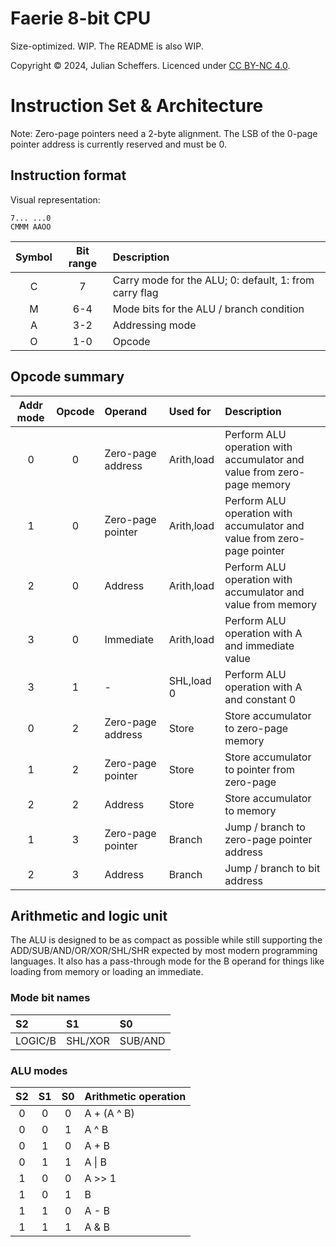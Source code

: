
# Faerie 8-bit CPU
Size-optimized. WIP. The README is also WIP.

Copyright © 2024, Julian Scheffers. Licenced under [CC BY-NC 4.0](https://creativecommons.org/licenses/by-nc/4.0/).

# Instruction Set & Architecture
Note: Zero-page pointers need a 2-byte alignment. The LSB of the 0-page pointer address is currently reserved and must be 0.

## Instruction format

Visual representation:
```
7... ...0
CMMM AAOO
```

| Symbol | Bit range | Description
| :----: | :-------: | :----------
|   C    |     7     | Carry mode for the ALU; 0: default, 1: from carry flag
|   M    |    6-4    | Mode bits for the ALU / branch condition
|   A    |    3-2    | Addressing mode
|   O    |    1-0    | Opcode

## Opcode summary
| Addr mode | Opcode | Operand           | Used for   | Description
| :-------: | :----: | :---------------- | :--------- | :----------
|     0     |    0   | Zero-page address | Arith,load | Perform ALU operation with accumulator and value from zero-page memory
|     1     |    0   | Zero-page pointer | Arith,load | Perform ALU operation with accumulator and value from zero-page pointer
|     2     |    0   | Address           | Arith,load | Perform ALU operation with accumulator and value from memory
|     3     |    0   | Immediate         | Arith,load | Perform ALU operation with A and immediate value
|     3     |    1   | -                 | SHL,load 0 | Perform ALU operation with A and constant 0
|     0     |    2   | Zero-page address | Store      | Store accumulator to zero-page memory
|     1     |    2   | Zero-page pointer | Store      | Store accumulator to pointer from zero-page
|     2     |    2   | Address           | Store      | Store accumulator to memory
|     1     |    3   | Zero-page pointer | Branch     | Jump / branch to zero-page pointer address
|     2     |    3   | Address           | Branch     | Jump / branch to bit address

## Arithmetic and logic unit
The ALU is designed to be as compact as possible while still supporting the ADD/SUB/AND/OR/XOR/SHL/SHR expected by most modern programming languages. It also has a pass-through mode for the B operand for things like loading from memory or loading an immediate.

### Mode bit names
| S2      | S1      | S0
| :------ | :------ | :------
| LOGIC/B | SHL/XOR | SUB/AND

### ALU modes
| S2  | S1  | S0  | Arithmetic operation
| :-: | :-: | :-: | :-------------------
|  0  |  0  |  0  | A + (A ^ B)
|  0  |  0  |  1  | A ^ B
|  0  |  1  |  0  | A + B
|  0  |  1  |  1  | A \| B
|  1  |  0  |  0  | A >> 1
|  1  |  0  |  1  | B
|  1  |  1  |  0  | A - B
|  1  |  1  |  1  | A & B
